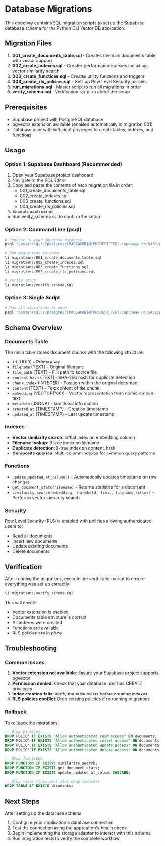 # Database Migrations

This directory contains SQL migration scripts to set up the Supabase database schema for the Python CLI Vector DB application.

## Migration Files

1. **001_create_documents_table.sql** - Creates the main documents table with vector support
2. **002_create_indexes.sql** - Creates performance indexes including vector similarity search
3. **003_create_functions.sql** - Creates utility functions and triggers
4. **004_create_rls_policies.sql** - Sets up Row Level Security policies
5. **run_migrations.sql** - Master script to run all migrations in order
6. **verify_schema.sql** - Verification script to check the setup

## Prerequisites

- Supabase project with PostgreSQL database
- pgvector extension available (enabled automatically in migration 001)
- Database user with sufficient privileges to create tables, indexes, and functions

## Usage

### Option 1: Supabase Dashboard (Recommended)

1. Open your Supabase project dashboard
2. Navigate to the SQL Editor
3. Copy and paste the contents of each migration file in order:
   - 001_create_documents_table.sql
   - 002_create_indexes.sql
   - 003_create_functions.sql
   - 004_create_rls_policies.sql
4. Execute each script
5. Run verify_schema.sql to confirm the setup

### Option 2: Command Line (psql)

```bash
# Connect to your Supabase database
psql "postgresql://postgres:[PASSWORD]@[PROJECT_REF].supabase.co:5432/postgres"

# Run migrations in order
\i migrations/001_create_documents_table.sql
\i migrations/002_create_indexes.sql
\i migrations/003_create_functions.sql
\i migrations/004_create_rls_policies.sql

# Verify setup
\i migrations/verify_schema.sql
```

### Option 3: Single Script

```bash
# Run all migrations at once
psql "postgresql://postgres:[PASSWORD]@[PROJECT_REF].supabase.co:5432/postgres" -f migrations/run_migrations.sql
```

## Schema Overview

### Documents Table

The main table stores document chunks with the following structure:

- `id` (UUID) - Primary key
- `filename` (TEXT) - Original filename
- `file_path` (TEXT) - Full path to source file
- `content_hash` (TEXT) - SHA-256 hash for duplicate detection
- `chunk_index` (INTEGER) - Position within the original document
- `content` (TEXT) - Text content of the chunk
- `embedding` (VECTOR(768)) - Vector representation from nomic-embed-text
- `metadata` (JSONB) - Additional information
- `created_at` (TIMESTAMP) - Creation timestamp
- `updated_at` (TIMESTAMP) - Last update timestamp

### Indexes

- **Vector similarity search**: ivfflat index on embedding column
- **Filename lookup**: B-tree index on filename
- **Duplicate detection**: B-tree index on content_hash
- **Composite queries**: Multi-column indexes for common query patterns

### Functions

- `update_updated_at_column()` - Automatically updates timestamp on row changes
- `get_document_stats(filename)` - Returns statistics for a document
- `similarity_search(embedding, threshold, limit, filename_filter)` - Performs vector similarity search

### Security

Row Level Security (RLS) is enabled with policies allowing authenticated users to:
- Read all documents
- Insert new documents
- Update existing documents
- Delete documents

## Verification

After running the migrations, execute the verification script to ensure everything was set up correctly:

```sql
\i migrations/verify_schema.sql
```

This will check:
- Vector extension is enabled
- Documents table structure is correct
- All indexes were created
- Functions are available
- RLS policies are in place

## Troubleshooting

### Common Issues

1. **Vector extension not available**: Ensure your Supabase project supports pgvector
2. **Permission denied**: Check that your database user has CREATE privileges
3. **Index creation fails**: Verify the table exists before creating indexes
4. **RLS policies conflict**: Drop existing policies if re-running migrations

### Rollback

To rollback the migrations:

```sql
-- Drop policies
DROP POLICY IF EXISTS "Allow authenticated read access" ON documents;
DROP POLICY IF EXISTS "Allow authenticated insert access" ON documents;
DROP POLICY IF EXISTS "Allow authenticated update access" ON documents;
DROP POLICY IF EXISTS "Allow authenticated delete access" ON documents;

-- Drop functions
DROP FUNCTION IF EXISTS similarity_search;
DROP FUNCTION IF EXISTS get_document_stats;
DROP FUNCTION IF EXISTS update_updated_at_column CASCADE;

-- Drop table (this will also drop indexes)
DROP TABLE IF EXISTS documents;
```

## Next Steps

After setting up the database schema:

1. Configure your application's database connection
2. Test the connection using the application's health check
3. Begin implementing the storage adapter to interact with this schema
4. Run integration tests to verify the complete workflow